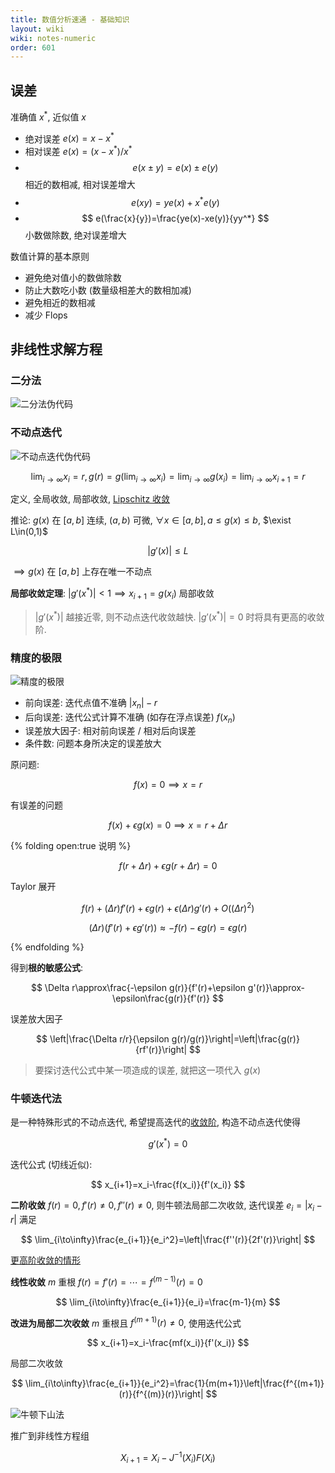 ```yaml
---
title: 数值分析速通 - 基础知识
layout: wiki
wiki: notes-numeric
order: 601
---
```


## 误差

准确值 $x^*$, 近似值 $x$

- 绝对误差 $e(x)=x-x^*$
- 相对误差 $e(x)=(x-x^*)/x^*$
- $$
  e(x\pm y)=e(x)\pm e(y)
  $$ 
  相近的数相减, 相对误差增大
- $$
  e(xy)=ye(x)+x^*e(y)
  $$
- $$
  e(\frac{x}{y})=\frac{ye(x)-xe(y)}{yy^*}
  $$
  小数做除数, 绝对误差增大

数值计算的基本原则

- 避免绝对值小的数做除数
- 防止大数吃小数 (数量级相差大的数相加减)
- 避免相近的数相减
- 减少 Flops

## 非线性求解方程

### 二分法

![二分法伪代码](https://cdn.duanyll.com/img/20230617100739.png)

### 不动点迭代

![不动点迭代伪代码](https://cdn.duanyll.com/img/20230617100816.png)


$$
\lim_{i\to\infty}x_i=r,g(r)=g(\lim_{i\to\infty}x_i)=\lim_{i\to\infty} g(x_i)=\lim_{i\to\infty}x_{i+1}=r
$$

定义, 全局收敛, 局部收敛, [Lipschitz 收敛](/source/wiki/calculus/array-limit.md#压缩映射原理)

推论: $g(x)$ 在 $[a,b]$ 连续, $(a,b)$ 可微, $\forall x\in[a,b],a\leq g(x)\leq b$, $\exist L\in(0,1)$

$$
|g'(x)|\leq L
$$

$\implies g(x)$ 在 $[a,b]$ 上存在唯一不动点

**局部收敛定理**: $|g'(x^*)|<1\implies x_{i+1}=g(x_i)$ 局部收敛

> $|g'(x^*)|$ 越接近零, 则不动点迭代收敛越快. $|g'(x^*)|=0$ 时将具有更高的收敛阶.

### 精度的极限

![精度的极限](https://cdn.duanyll.com/img/20230617103102.png)

- 前向误差: 迭代点值不准确 $|x_n|-r$
- 后向误差: 迭代公式计算不准确 (如存在浮点误差) $f(x_n)$
- 误差放大因子: 相对前向误差 / 相对后向误差
- 条件数: 问题本身所决定的误差放大

原问题:

$$
f(x)=0\implies x=r
$$

有误差的问题

$$
f(x)+\epsilon g(x)=0\implies x=r+\Delta r
$$

{% folding open:true 说明 %}

$$
f(r+\Delta r)+\epsilon g(r+\Delta r)=0
$$

Taylor 展开

$$
f(r)+(\Delta r)f'(r)+\epsilon g(r)+\epsilon(\Delta r)g'(r)+O((\Delta r)^2)
$$

$$
(\Delta r)(f'(r)+\epsilon g'(r))\approx-f(r)-\epsilon g(r)=\epsilon g(r)
$$

{% endfolding %}

得到**根的敏感公式**:

$$
\Delta r\approx\frac{-\epsilon g(r)}{f'(r)+\epsilon g'(r)}\approx-\epsilon\frac{g(r)}{f'(r)}
$$

误差放大因子

$$
\left|\frac{\Delta r/r}{\epsilon g(r)/g(r)}\right|=\left|\frac{g(r)}{rf'(r)}\right|
$$

> 要探讨迭代公式中某一项造成的误差, 就把这一项代入 $g(x)$

### 牛顿迭代法

是一种特殊形式的不动点迭代, 希望提高迭代的[收敛阶](/source/wiki/optim/unconstrained.md#收敛阶), 构造不动点迭代使得

$$
g'(x^*)=0
$$

迭代公式 (切线近似):

$$
x_{i+1}=x_i-\frac{f(x_i)}{f'(x_i)}
$$

**二阶收敛** $f(r)=0,f'(r)\neq0,f''(r)\neq0$, 则牛顿法局部二次收敛, 迭代误差 $e_i=|x_i-r|$ 满足

$$
\lim_{i\to\infty}\frac{e_{i+1}}{e_i^2}=\left|\frac{f''(r)}{2f'(r)}\right|
$$

[更高阶收敛的情形](/source/_posts/course/2023-3-18-Numeric-2.md#problem-2)

**线性收敛** $m$ 重根 $f(r)=f'(r)=\cdots=f^{(m-1)}(r)=0$

$$
\lim_{i\to\infty}\frac{e_{i+1}}{e_i}=\frac{m-1}{m}
$$

**改进为局部二次收敛** $m$ 重根且 $f^{(m+1)}(r)\neq 0$, 使用迭代公式

$$
x_{i+1}=x_i-\frac{mf(x_i)}{f'(x_i)}
$$

局部二次收敛

$$
\lim_{i\to\infty}\frac{e_{i+1}}{e_i^2}=\frac{1}{m(m+1)}\left|\frac{f^{(m+1)}(r)}{f^{(m)}(r)}\right|
$$

![牛顿下山法](https://cdn.duanyll.com/img/20230617111425.png)

推广到非线性方程组

$$
X_{i+1}=X_i-J^{-1}(X_i)F(X_i)
$$